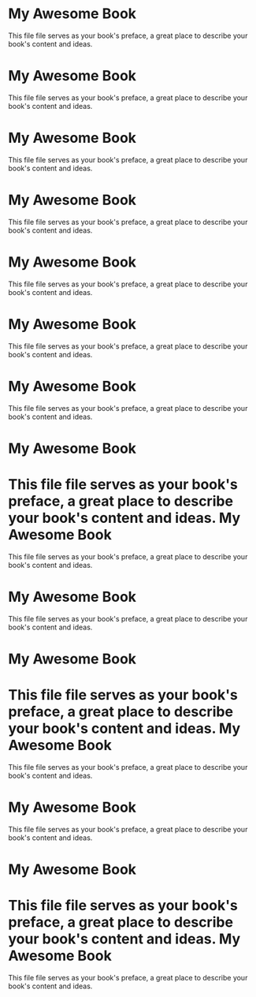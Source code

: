 My Awesome Book
=======

This file file serves as your book's preface, a great place to describe your book's content and ideas.

My Awesome Book
=======

This file file serves as your book's preface, a great place to describe your book's content and ideas.

My Awesome Book
=======

This file file serves as your book's preface, a great place to describe your book's content and ideas.

My Awesome Book
=======

This file file serves as your book's preface, a great place to describe your book's content and ideas.

My Awesome Book
=======

This file file serves as your book's preface, a great place to describe your book's content and ideas.

My Awesome Book
=======

This file file serves as your book's preface, a great place to describe your book's content and ideas.

My Awesome Book
=======

This file file serves as your book's preface, a great place to describe your book's content and ideas.


My Awesome Book
=======

This file file serves as your book's preface, a great place to describe your book's content and ideas.
My Awesome Book
=======

This file file serves as your book's preface, a great place to describe your book's content and ideas.




My Awesome Book
=======

This file file serves as your book's preface, a great place to describe your book's content and ideas.

My Awesome Book
=======

This file file serves as your book's preface, a great place to describe your book's content and ideas.
My Awesome Book
=======

This file file serves as your book's preface, a great place to describe your book's content and ideas.

My Awesome Book
=======

This file file serves as your book's preface, a great place to describe your book's content and ideas.

My Awesome Book
=======

This file file serves as your book's preface, a great place to describe your book's content and ideas.
My Awesome Book
=======

This file file serves as your book's preface, a great place to describe your book's content and ideas.
